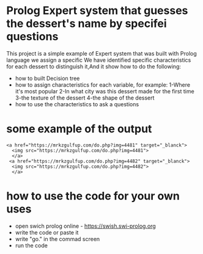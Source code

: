 # Prolog Expert system that guesses the dessert's name by specifei questions

This project is a simple example of Expert system that was built with Prolog language we assign a specific We have identified 
specific characteristics for each dessert to distinguish it,And it show how to do the following:
* how to built Decision tree
* how to assign characteristics for each variable, for example:
  1-Where it's most popular
  2-In what city was this dessert made for the first time
  3-the texture of the dessert
  4-the shape of the dessert
* how to use the characteristics to ask a questions
# some example of the output
    <a href="https://mrkzgulfup.com/do.php?img=4481" target="_blanck">
      <img src="https://mrkzgulfup.com/do.php?img=4481">
      </a>
     <a href="https://mrkzgulfup.com/do.php?img=4482" target="_blanck">
      <img src="https://mrkzgulfup.com/do.php?img=4482">
      </a> 
# how to use the code for your own uses
* open swich prolog online - https://swish.swi-prolog.org
* write the code or paste it
* write "go." in the commad screen
* run the code



